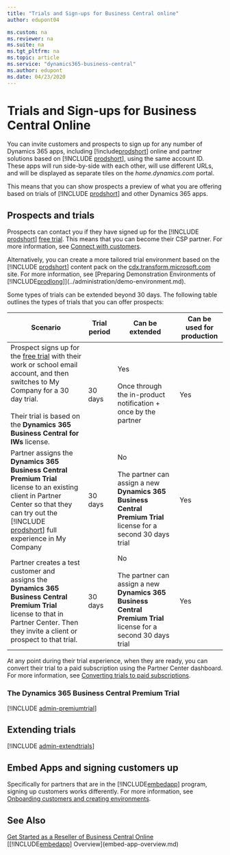 ```yaml
---
title: "Trials and Sign-ups for Business Central online"
author: edupont04

ms.custom: na
ms.reviewer: na
ms.suite: na
ms.tgt_pltfrm: na
ms.topic: article
ms.service: "dynamics365-business-central"
ms.author: edupont
ms.date: 04/23/2020
---
```


# Trials and Sign-ups for Business Central Online

You can invite customers and prospects to sign up for any number of Dynamics 365 apps, including [!include[prodshort](../developer/includes/prodshort.md)] online and partner solutions based on [!INCLUDE [prodshort](../developer/includes/prodshort.md)], using the same account ID. These apps will run side-by-side with each other, will use different URLs, and will be displayed as separate tiles on the *home.dynamics.com* portal.  

This means that you can show prospects a preview of what you are offering based on trials of [!INCLUDE [prodshort](../developer/includes/prodshort.md)] and other Dynamics 365 apps.  

## Prospects and trials

Prospects can contact you if they have signed up for the [!INCLUDE [prodshort](../developer/includes/prodshort.md)] [free trial](/dynamics365/business-central/across-preview). This means that you can become their CSP partner. For more information, see [Connect with customers](../administration/get-started-online.md#connect-with-customers).  

Alternatively, you can create a more tailored trial environment based on the [!INCLUDE [prodshort](../developer/includes/prodshort.md)] content pack on the [cdx.transform.microsoft.com](https://cdx.transform.microsoft.com/) site. For more information, see [Preparing Demonstration Environments of [!INCLUDE[prodlong](../developer/includes/prodlong.md)]](../administration/demo-environment.md).  

Some types of trials can be extended beyond 30 days. The following table outlines the types of trials that you can offer prospects:

|Scenario |Trial period  |Can be extended  | Can be used for production|
|---------|--------------|-----------------|---------------------------|
|Prospect signs up for the [free trial](/dynamics365/business-central/across-preview) with their work or school email account, and then switches to My Company for a 30 day trial.</br></br>Their trial is based on the **Dynamics 365 Business Central for IWs** license.|30 days         | Yes </br></br>Once through the in-product notification + once by the partner |  Yes       |
|Partner assigns the **Dynamics 365 Business Central Premium Trial** license to an existing client in Partner Center so that they can try out the [!INCLUDE [prodshort](../developer/includes/prodshort.md)] full experience in My Company|30 days         | No </br></br>The partner can assign a new **Dynamics 365 Business Central Premium Trial** license for a second 30 days trial |  Yes       |
|Partner creates a test customer and assigns the **Dynamics 365 Business Central Premium Trial** license to that in Partner Center. Then they invite a client or prospect to that trial. |30 days         | No </br></br>The partner can assign a new **Dynamics 365 Business Central Premium Trial** license for a second 30 days trial  |  Yes       |

At any point during their trial experience, when they are ready, you can convert their trial to a paid subscription using the Partner Center dashboard. For more information, see [Converting trials to paid subscriptions](/partner-center/offer-your-customers-trials-of-microsoft-products#converting-trials-to-paid-subscriptions).  

### <a name="premiumtrial"></a>The Dynamics 365 Business Central Premium Trial

[!INCLUDE [admin-premiumtrial](../developer/includes/admin-premiumtrial.md)]

## <a name="extendtrial"></a>Extending trials

[!INCLUDE [admin-extendtrials](../developer/includes/admin-extendtrials.md)]

## Embed Apps and signing customers up

Specifically for partners that are in the [!INCLUDE[embedapp](../developer/includes/embedapp.md)] program, signing up customers works differently. For more information, see [Onboarding customers and creating environments](embed-app-lifecycle-services.md#onboarding-customers-and-creating-environments).

## See Also

[Get Started as a Reseller of Business Central Online](../administration/get-started-online.md)  
[[!INCLUDE[embedapp](../developer/includes/embedapp.md)] Overview](embed-app-overview.md)  
